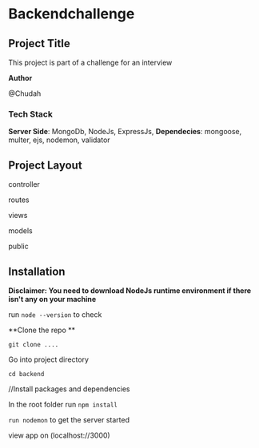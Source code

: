 # Backendchallenge
## Project Title

This project is part of a challenge for an interview

**Author** 

 @Chudah
 
### Tech Stack
**Server Side**: MongoDb, NodeJs, ExpressJs,
**Dependecies**: mongoose, multer, ejs, nodemon, validator


## Project Layout
  controller
  
  routes
  
  views
  
  models
 
  public

## Installation
**Disclaimer: You need to download NodeJs runtime environment if there isn't any on your machine**

run `node --version` to check

**Clone the repo **
```
git clone ....
```
Go into project directory

`cd backend`

//Install packages and dependencies

In the root folder run
`npm install`

`run nodemon` to get the server started

view app on (localhost://3000)
